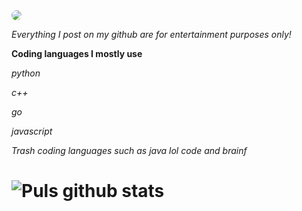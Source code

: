 <img src="https://media.discordapp.net/attachments/774746171448229909/774808746723377173/a_a13f0b5f9cad5824595b53ce4ac74e07.gif?width=207&height=207" style="border-radius: 75%;">

*Everything I post on my github are for entertainment purposes only!* 


**Coding languages I mostly use**

*python*

*c++*

*go*

*javascript*

*Trash coding languages such as java lol code and brainf*
# ![Puls github stats](https://github-readme-stats.vercel.app/api?username=Puls1337&show_icons=true&theme=tokyonight)

